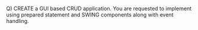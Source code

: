 

Q) CREATE a GUI based CRUD application. You are requested to implement using prepared statement and SWING components along with event handling.

